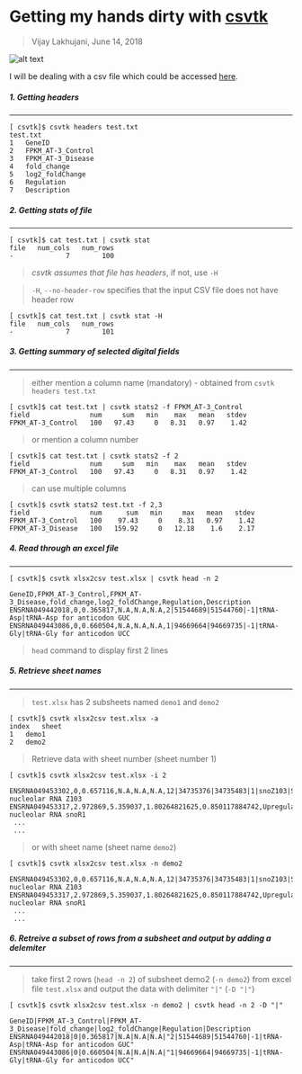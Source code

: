 # Getting my hands dirty with [csvtk](https://bioinf.shenwei.me/csvtk/) 

> Vijay Lakhujani, June 14, 2018

![alt text](https://github.com/lakhujanivijay/Playing_with_tabular_data/blob/master/pig.jpg "Like a pig!")

I will be dealing with a csv file which could be accessed [here](https://raw.githubusercontent.com/lakhujanivijay/Playing_with_tabular_data/master/test.txt).


##### 1. Getting headers
-------------------------
```
[ csvtk]$ csvtk headers test.txt 
test.txt
1	GeneID
2	FPKM_AT-3_Control
3	FPKM_AT-3_Disease
4	fold_change
5	log2_foldChange
6	Regulation
7	Description
```

##### 2. Getting stats of file
-------------------------
```
[ csvtk]$ cat test.txt | csvtk stat 
file   num_cols   num_rows
-             7        100
```
> _csvtk assumes that file has headers_, if not, use `-H`

> `-H`, `--no-header-row` specifies that the input CSV file does not have header row

```
[ csvtk]$ cat test.txt | csvtk stat -H
file   num_cols   num_rows
-             7        101
```

##### 3. Getting summary of selected digital fields
----------------------------------------------

> either mention a column name (mandatory) - obtained from `csvtk headers test.txt`

```
[ csvtk]$ cat test.txt | csvtk stats2 -f FPKM_AT-3_Control
field               num     sum   min    max   mean   stdev
FPKM_AT-3_Control   100   97.43     0   8.31   0.97    1.42
```
> or mention a column number

```
[ csvtk]$ cat test.txt | csvtk stats2 -f 2
field               num     sum   min    max   mean   stdev
FPKM_AT-3_Control   100   97.43     0   8.31   0.97    1.42
```

> can use multiple columns

```
[ csvtk]$ csvtk stats2 test.txt -f 2,3
field               num      sum   min     max   mean   stdev
FPKM_AT-3_Control   100    97.43     0    8.31   0.97    1.42
FPKM_AT-3_Disease   100   159.92     0   12.18    1.6    2.17
```

##### 4. Read through an excel file
-----------------------------

```
[ csvtk]$ csvtk xlsx2csv test.xlsx | csvtk head -n 2

GeneID,FPKM_AT-3_Control,FPKM_AT-3_Disease,fold_change,log2_foldChange,Regulation,Description
ENSRNA049442018,0,0.365817,N.A,N.A,N.A,2|51544689|51544760|-1|tRNA-Asp|tRNA-Asp for anticodon GUC
ENSRNA049443086,0,0.660504,N.A,N.A,N.A,1|94669664|94669735|-1|tRNA-Gly|tRNA-Gly for anticodon UCC
```
> `head` command to display first 2 lines


##### 5. Retrieve sheet names
-----------------------

> `test.xlsx` has 2 subsheets named `demo1` and `demo2`

```
[ csvtk]$ csvtk xlsx2csv test.xlsx -a
index	sheet
1	demo1
2	demo2
```
> Retrieve data with sheet number (sheet number 1)
```
[ csvtk]$ csvtk xlsx2csv test.xlsx -i 2

ENSRNA049453302,0,0.657116,N.A,N.A,N.A,12|34735376|34735483|1|snoZ103|Small nucleolar RNA Z103
ENSRNA049453317,2.972869,5.359037,1.80264821625,0.850117884742,Upregulated,12|34734956|34735052|1|snoR1|Small nucleolar RNA snoR1
 ...
 ...

```
> or with sheet name (sheet name `demo2`)

```
[ csvtk]$ csvtk xlsx2csv test.xlsx -n demo2

ENSRNA049453302,0,0.657116,N.A,N.A,N.A,12|34735376|34735483|1|snoZ103|Small nucleolar RNA Z103
ENSRNA049453317,2.972869,5.359037,1.80264821625,0.850117884742,Upregulated,12|34734956|34735052|1|snoR1|Small nucleolar RNA snoR1
 ...
 ...
```

##### 6. Retreive a subset of rows from a subsheet and output by adding a delemiter
-----------------------------------------------------------------------------

> take first 2 rows (`head -n 2`) of subsheet demo2 (`-n demo2`) from excel file `test.xlsx` and output the data with delimiter `"|"` (`-D "|"`)

```
[ csvtk]$ csvtk xlsx2csv test.xlsx -n demo2 | csvtk head -n 2 -D "|"

GeneID|FPKM_AT-3_Control|FPKM_AT-3_Disease|fold_change|log2_foldChange|Regulation|Description
ENSRNA049442018|0|0.365817|N.A|N.A|N.A|"2|51544689|51544760|-1|tRNA-Asp|tRNA-Asp for anticodon GUC"
ENSRNA049443086|0|0.660504|N.A|N.A|N.A|"1|94669664|94669735|-1|tRNA-Gly|tRNA-Gly for anticodon UCC"
```



